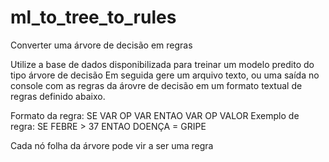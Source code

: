 # ml_to_tree_to_rules
Converter uma árvore de decisão em regras

Utilize a base de dados disponibilizada para treinar um modelo predito do tipo árvore de decisão
Em seguida gere um arquivo texto, ou uma saída no console com as regras da árovre de decisão em um formato textual de regras definido abaixo.

Formato da regra: 
SE VAR OP VAR ENTAO VAR OP VALOR
Exemplo de regra:
SE FEBRE > 37 ENTAO DOENÇA = GRIPE

Cada nó folha da árvore pode vir a ser uma regra
